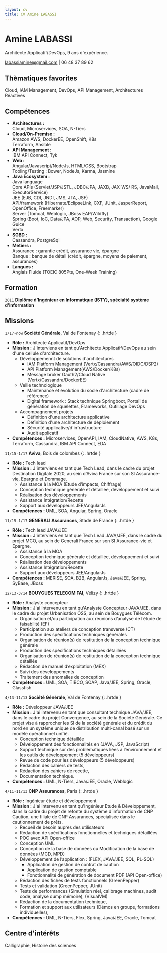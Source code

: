 ```yaml
---
layout: cv
title: CV Amine LABASSI
---
```

# Amine LABASSI
Architecte Applicatif/DevOps, 9 ans d'expérience.
<div id="webaddress">
  <a href="mailto:labassiamine@gmail.com">labassiamine@gmail.com</a> | 
  <a>06 48 37 89 62</a>
</div>

## Thèmatiques favorites
Cloud, IAM Management, DevOps, API Management, Architectures Réactives

## Compétences
* __Architectures :__<br/>Cloud, Microservices, SOA, N-Tiers
* __Cloud/On-Premise :__
<br/>Amazon AWS, DockerEE, OpenShift, K8s
<br/>Terraform, Ansible
* __API Management :__<br/>IBM API Connect, Tyk
* __Web :__<br/>Angular/Javascript/NodeJs, HTML/CSS, Bootstrap
<br/>Tooling/Testing : Bower, NodeJs, Karma, Jasmine
* __Java Ecosystem :__ 
<br/>Java language
<br/>Core APIs (Servlet/JSP/JSTL, JDBC/JPA, JAXB, JAX-WS/ RS, JavaMail, ExecutorService)
<br/>JEE (EJB, CDI, JNDI, JMS, JTA, JSF)
<br/>API/framework (Hibernate/EclipseLink, CXF, JUnit, JasperReport, OpenOffice, Freemarker)
<br/>Server (Tomcat, Weblogic, JBoss EAP/Wildfly)
<br/>Spring (Boot, IoC, Data/JPA, AOP, Web, Security, Transaction), Google Guice
<br/>Vertx
* __SGBD :__
<br/>Cassandra, PostgreSql
* __Métiers :__
<br/>Assurance : garantie crédit, assurance vie, épargne
<br/>Banque : banque de détail (crédit, épargne, moyens de paiement, assurances)
* __Langues :__
<br/>Anglais Fluide (TOEIC 805Pts, One-Week Training)

## Formation

`2011`
__Diplôme d’Ingénieur en Informatique (ISTY), spécialté système d'information__

## Missions

`1/17-now`
__Société Générale__, Val de Fontenay
{: .hrtde }
- __Rôle :__ Architecte Applicatif/DevOps
- __Mission :__ J'interviens en tant qu'Architecte Applicatif/DevOps au sein d'une cellule d'architecture.
  - Développemennt de solutions d'architectures
    - IAM Platform Management (Vertx/Cassandra/AWS/OIDC/DSP2)
    - API Platform Management(AWS/Docker/K8s)
    - Message broker Oauth2/Cloud Native (Vertx/Cassandra/DockerEE)
  - Veille technologique
    - Maintenance et évolution du socle d'architecture (cadre de référence) 
    - Digital framework : Stack technique Springboot, Portail de génération de squelettes, Frameworks, Outillage DevOps
  - Accompagnement projets
    - Définition d'une architecture applicative
    - Définition d'une architecture de déploiement
    - Sécurité applicative/d'infrastructure
    - Audit applicatif
- __Compétences :__ Microservices, OpenAPI, IAM, CloudNative, AWS, K8s, Terraform, Cassandra, IBM API Connect, EDA

`11/15-1/17`
__Aviva__, Bois de colombes
{: .hrtde }
- __Rôle :__ Tech lead
- __Mission :__ J'interviens en tant que Tech Lead, dans le cadre du projet Destination Digitale 2020, au sein d'Aviva France sur son SI Assurance-vie, Epargne et Dommage.
  - Assistance à la MOA (Etude d’impacts, Chiffrage)
  - Conception technique générale et détaillée, développement et suivi
  - Réalisation des développements
  - Assistance Intégration/Recette
  - Support aux développeurs JEE/AngularJs
- __Compétences :__ UML, SOA, Angular, Spring, Oracle

`11/15-1/17`
__GENERALI Assurances__, Stade de France
{: .hrtde }
- __Rôle :__ Tech lead JAVA/JEE
- __Mission :__ J'interviens en tant que Tech Lead JAVA/JEE, dans le cadre du projet MCO, au sein de Generali France sur son SI Assurance-vie et Epargne.
  - Assistance à la MOA
  - Conception technique générale et détaillée, développement et suivi
  - Réalisation des développements
  - Assistance Intégration/Recette
  - Support aux développeurs JEE/AngularJs
- __Compétences :__ MERISE, SOA, B2B, AngularJs, Java/JEE, Spring, SyBase, JBoss

`12/13-3/14`
__BOUYGUES TELECOM FAI__, Vélizy
{: .hrtde }
- __Rôle :__ Analyste concepteur
- __Mission :__ J'ai intervenu en tant qu'Analyste Concepteur JAVA/JEE, dans le cadre du projet Urbanisation OSS, au sein de Bouygues Télécom.
  - Organisation et/ou participation aux réunions d’analyse de l’étude de faisabilité (EF)
  - Participation aux ateliers de conception transverse (CT)
  - Production des spécifications techniques générales
  - Organisation de réunion(s) de restitution de la conception technique générale
  - Production des spécifications techniques détaillées
  - Organisation de réunion(s) de restitution de la conception technique détaillée
  - Rédaction de manuel d’exploitation (MEX)
  - Suivi des développements
  - Traitement des anomalies de conception
- __Compétences :__ UML, SOA, TIBCO, SOAP, Java/JEE, Spring, Oracle, Glassfish

`4/13-11/13`
__Société Générale__, Val de Fontenay
{: .hrtde }
- __Rôle :__ Développeur JAVA/JEE
- __Mission :__ J'ai intervenu en tant que consultant technique JAVA/JEE, dans le cadre du projet Convergence, au sein de la Société Générale. Ce projet vise à rapprocher les SI de la société générale et du crédit du nord en un système unique de distribution multi-canal basé sur un modèle opérationnel unifié.
  - Conception technique détaillée
  - Développement des fonctionnalités en (JAVA, JSP, JavaScript)
  - Support technique sur des problématiques liées à l’environnement et les outils de développement (5 développeurs)
  - Revue de code pour les développeurs (5 développeurs)
  - Rédaction des cahiers de tests, 
  - Rédaction des cahiers de recette, 
  - Documentation technique.
- __Compétences :__ UML, N-Tiers, Java/JEE, Oracle, Weblogic

`4/11-11/13`
__CNP Assurances__, Paris
{: .hrtde }
- __Rôle :__ Ingénieur étude et développement
- __Mission :__ J'ai intervenu en tant qu'Ingénieur Etude & Développement, dans la cadre du projet de refonte du système d’information de CNP Caution, une filiale de CNP Assurances, spécialisée dans le cautionnement de prêts. 
  - Recueil de besoin auprès des utilisateurs 
  - Rédaction de spécifications fonctionnelles et techniques détaillées
  - POC avec API Open-office
  - Conception UML
  - Conception de la base de données ou Modification de la base de données (MCD, MPD)
  - Développement de l’application : (FLEX, JAVA/JEE, SQL, PL-SQL)
    - Application de gestion de contrat de caution 
    - Application de gestion comptable
    - Fonctionnalité de génération de document PDF (API Open-office)
  - Rédaction des fiches de tests fonctionnels (GreenPepper)
  - Tests et validation (GreenPepper, JUnit)
  - Tests de performances (Simulation réel, calibrage machines, audit code, analyse dump mémoire), (VisualVM)
  - Rédaction de la documentation technique, 
  - Formation et support aux utilisateurs (Démos en groupe, formations individuelles),
- __Compétences :__ UML, N-Tiers, Flex, Spring, Java/JEE, Oracle, Tomcat

## Centre d'intérêts

Calligraphie, Histoire des sciences

<!-- ### Footer

Dernière mise à jour : 26/09/2019

-->
